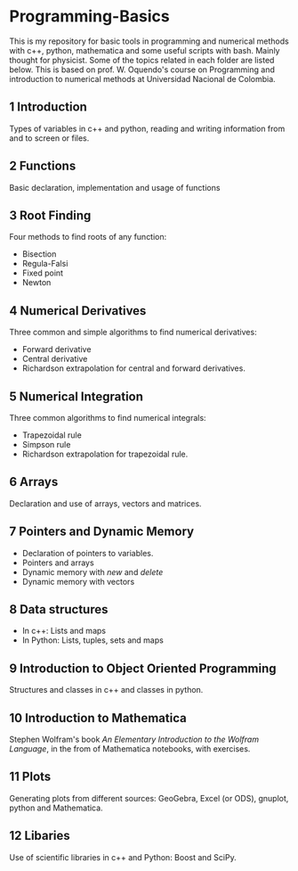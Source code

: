 # Programming-Basics

This is my repository for basic tools in programming and numerical methods with c++, python, mathematica and some useful scripts with bash. Mainly thought for physicist.
Some of the topics related in each folder are listed below.
This is based on prof. W. Oquendo's course on Programming and introduction to numerical methods at Universidad Nacional de Colombia.

## 1 Introduction
Types of variables in c++ and python, reading and writing information from and to screen or files.
## 2 Functions
Basic declaration, implementation and usage of functions
## 3 Root Finding
Four methods to find roots of any function:
* Bisection
* Regula-Falsi
* Fixed point
* Newton

## 4 Numerical Derivatives
Three common and simple algorithms to find numerical derivatives:
* Forward derivative
* Central derivative
* Richardson extrapolation for central and forward derivatives.

## 5 Numerical Integration
Three common algorithms to find numerical integrals:
* Trapezoidal rule
* Simpson rule
* Richardson extrapolation for trapezoidal rule.

## 6 Arrays
Declaration and use of arrays, vectors and matrices.

## 7 Pointers and Dynamic Memory

* Declaration of pointers to variables.
* Pointers and arrays
* Dynamic memory with _new_ and _delete_
* Dynamic memory with vectors

## 8 Data structures

* In c++: Lists and maps
* In Python: Lists, tuples, sets and maps

## 9 Introduction to Object Oriented Programming
Structures and classes in c++ and classes in python.

## 10 Introduction to Mathematica
Stephen Wolfram's book _An Elementary Introduction to the Wolfram Language_, in the from of Mathematica notebooks, with exercises.

## 11 Plots
Generating plots from different sources: GeoGebra, Excel (or ODS), gnuplot, python and Mathematica.

## 12 Libaries
Use of scientific libraries in c++ and Python: Boost and SciPy.
